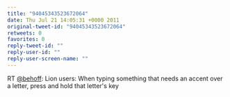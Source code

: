 ```yaml
---
title: "94045343523672064"
date: Thu Jul 21 14:05:31 +0000 2011
original-tweet-id: "94045343523672064"
retweets: 0
favorites: 0
reply-tweet-id: ""
reply-user-id: ""
reply-user-screen-name: ""
---
```

RT <a href="https://twitter.com/behoff">@behoff</a>: Lion users: When typing something that needs an accent over a letter, press and hold that letter's key
